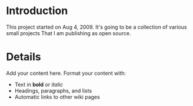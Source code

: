 # Introduction #

This project started on Aug 4, 2009. It's going to be a collection of various small projects That I am publishing as open source.


# Details #

Add your content here.  Format your content with:
  * Text in **bold** or _italic_
  * Headings, paragraphs, and lists
  * Automatic links to other wiki pages